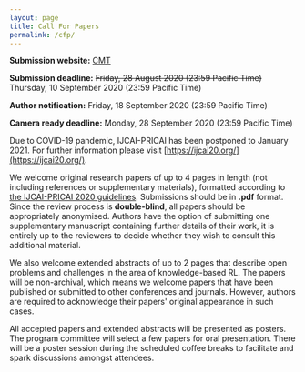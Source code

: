 ```yaml
---
layout: page
title: Call For Papers
permalink: /cfp/
---
```


**Submission website:** [CMT](https://cmt3.research.microsoft.com/KBRL2020)

**Submission deadline:** ~~Friday, 28 August 2020 (23:59 Pacific Time)~~   Thursday, 10 September 2020 (23:59 Pacific Time)

**Author notification:** Friday, 18 September 2020 (23:59 Pacific Time)

**Camera ready deadline:** Monday, 28 September 2020 (23:59 Pacific Time)

Due to COVID-19 pandemic, IJCAI-PRICAI has been postponed to January 2021. For further information please visit [https://ijcai20.org/](https://ijcai20.org/).


We welcome original research papers of up to 4 pages in length (not including references or supplementary materials), formatted according to [the IJCAI-PRICAI 2020 guidelines](https://www.ijcai.org/authors_kit). Submissions should be in **.pdf** format. Since the review process is **double-blind**, all papers should be appropriately anonymised.
Authors have the option of submitting one supplementary manuscript containing further details of their work, it is entirely up to the reviewers to decide whether they wish to consult this additional material.

We also welcome extended abstracts of up to 2 pages that describe open problems and challenges in the area of knowledge-based RL.
The papers will be non-archival, which means we welcome papers that have been published or submitted to other conferences and journals.
However, authors are required to acknowledge their papers' original appearance in such cases.

All accepted papers and extended abstracts will be presented as posters.
The program committee will select a few papers for oral presentation.
There will be a poster session during the scheduled coffee breaks to facilitate and spark discussions amongst attendees.
